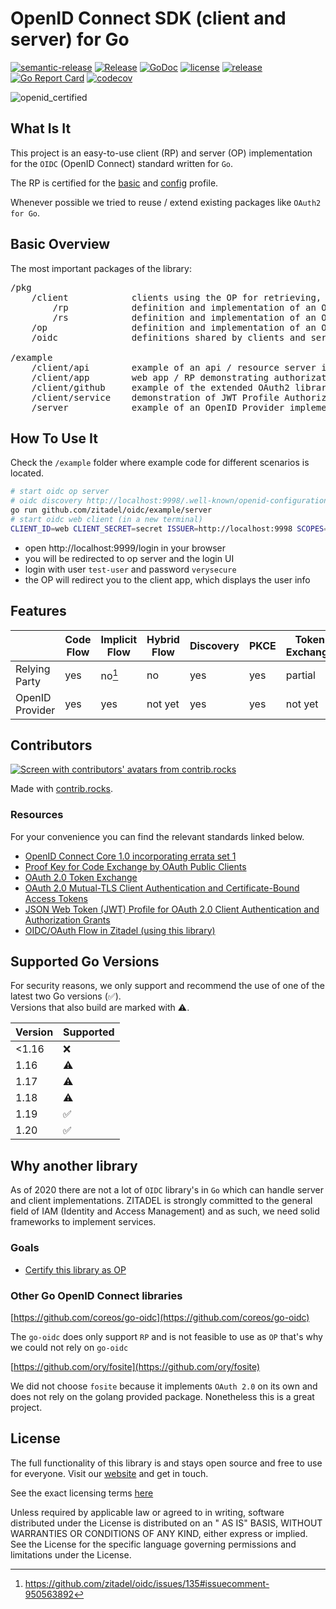 # OpenID Connect SDK (client and server) for Go

[![semantic-release](https://img.shields.io/badge/%20%20%F0%9F%93%A6%F0%9F%9A%80-semantic--release-e10079.svg)](https://github.com/semantic-release/semantic-release)
[![Release](https://github.com/zitadel/oidc/workflows/Release/badge.svg)](https://github.com/zitadel/oidc/actions)
[![GoDoc](https://godoc.org/github.com/zitadel/oidc?status.png)](https://pkg.go.dev/github.com/zitadel/oidc)
[![license](https://badgen.net/github/license/zitadel/oidc/)](https://github.com/zitadel/oidc/blob/master/LICENSE)
[![release](https://badgen.net/github/release/zitadel/oidc/stable)](https://github.com/zitadel/oidc/releases)
[![Go Report Card](https://goreportcard.com/badge/github.com/zitadel/oidc)](https://goreportcard.com/report/github.com/zitadel/oidc)
[![codecov](https://codecov.io/gh/zitadel/oidc/branch/main/graph/badge.svg)](https://codecov.io/gh/zitadel/oidc)

![openid_certified](https://cloud.githubusercontent.com/assets/1454075/7611268/4d19de32-f97b-11e4-895b-31b2455a7ca6.png)

## What Is It

This project is an easy-to-use client (RP) and server (OP) implementation for the `OIDC` (OpenID Connect) standard written for `Go`.

The RP is certified for the [basic](https://www.certification.openid.net/plan-detail.html?public=true&plan=uoprP0OO8Z4Qo) and [config](https://www.certification.openid.net/plan-detail.html?public=true&plan=AYSdLbzmWbu9X) profile.

Whenever possible we tried to reuse / extend existing packages like `OAuth2 for Go`.

## Basic Overview

The most important packages of the library:
<pre>
/pkg
    /client            clients using the OP for retrieving, exchanging and verifying tokens       
        /rp            definition and implementation of an OIDC Relying Party (client)
        /rs            definition and implementation of an OAuth Resource Server (API)
    /op                definition and implementation of an OIDC OpenID Provider (server)
    /oidc              definitions shared by clients and server

/example
    /client/api        example of an api / resource server implementation using token introspection
    /client/app        web app / RP demonstrating authorization code flow using various authentication methods (code, PKCE, JWT profile)
    /client/github     example of the extended OAuth2 library, providing an HTTP client with a reuse token source
    /client/service    demonstration of JWT Profile Authorization Grant
    /server            example of an OpenID Provider implementation including some very basic login UI
</pre>

## How To Use It

Check the `/example` folder where example code for different scenarios is located.

```bash
# start oidc op server
# oidc discovery http://localhost:9998/.well-known/openid-configuration
go run github.com/zitadel/oidc/example/server
# start oidc web client (in a new terminal)
CLIENT_ID=web CLIENT_SECRET=secret ISSUER=http://localhost:9998 SCOPES="openid profile" PORT=9999 go run github.com/zitadel/oidc/example/client/app
```

- open http://localhost:9999/login in your browser
- you will be redirected to op server and the login UI 
- login with user `test-user` and password `verysecure`
- the OP will redirect you to the client app, which displays the user info

## Features

|                  | Code Flow | Implicit Flow | Hybrid Flow | Discovery | PKCE | Token Exchange | mTLS    | JWT Profile | Refresh Token | Client Credentials |
|------------------|-----------|---------------|-------------|-----------|------|----------------|---------|-------------|---------------|--------------------|
| Relying Party    | yes       | no[^1]        | no          | yes       | yes  | partial        | not yet | yes         | yes           | not yet            |
| OpenID Provider  | yes       | yes           | not yet     | yes       | yes  | not yet        | not yet | yes         | yes           | yes                |

## Contributors

<a href="https://github.com/zitadel/oidc/graphs/contributors">
  <img src="https://contrib.rocks/image?repo=zitadel/oidc" alt="Screen with contributors' avatars from contrib.rocks" />
</a>

Made with [contrib.rocks](https://contrib.rocks).

### Resources

For your convenience you can find the relevant standards linked below.

- [OpenID Connect Core 1.0 incorporating errata set 1](https://openid.net/specs/openid-connect-core-1_0.html)
- [Proof Key for Code Exchange by OAuth Public Clients](https://tools.ietf.org/html/rfc7636)
- [OAuth 2.0 Token Exchange](https://tools.ietf.org/html/draft-ietf-oauth-token-exchange-19)
- [OAuth 2.0 Mutual-TLS Client Authentication and Certificate-Bound Access Tokens](https://tools.ietf.org/html/draft-ietf-oauth-mtls-17)
- [JSON Web Token (JWT) Profile for OAuth 2.0 Client Authentication and Authorization Grants](https://tools.ietf.org/html/rfc7523)
- [OIDC/OAuth Flow in Zitadel (using this library)](https://zitadel.com/docs/guides/integrate/login-users)

## Supported Go Versions

For security reasons, we only support and recommend the use of one of the latest two Go versions (:white_check_mark:).  
Versions that also build are marked with :warning:.

| Version | Supported          |
|---------|--------------------|
| <1.16   | :x:                |
| 1.16    | :warning:          |
| 1.17    | :warning:          |
| 1.18    | :warning:          |
| 1.19    | :white_check_mark: |
| 1.20    | :white_check_mark: |

## Why another library

As of 2020 there are not a lot of `OIDC` library's in `Go` which can handle server and client implementations. ZITADEL is strongly committed to the general field of IAM (Identity and Access Management) and as such, we need solid frameworks to implement services.

### Goals

- [Certify this library as OP](https://openid.net/certification/#OPs)

### Other Go OpenID Connect libraries

[https://github.com/coreos/go-oidc](https://github.com/coreos/go-oidc)

The `go-oidc` does only support `RP` and is not feasible to use as `OP` that's why we could not rely on `go-oidc`

[https://github.com/ory/fosite](https://github.com/ory/fosite)

We did not choose `fosite` because it implements `OAuth 2.0` on its own and does not rely on the golang provided package. Nonetheless this is a great project.

## License

The full functionality of this library is and stays open source and free to use for everyone. Visit
our [website](https://zitadel.com) and get in touch.

See the exact licensing terms [here](LICENSE)

Unless required by applicable law or agreed to in writing, software distributed under the License is distributed on an "
AS IS" BASIS, WITHOUT WARRANTIES OR CONDITIONS OF ANY KIND, either express or implied. See the License for the specific
language governing permissions and limitations under the License.


[^1]: https://github.com/zitadel/oidc/issues/135#issuecomment-950563892
